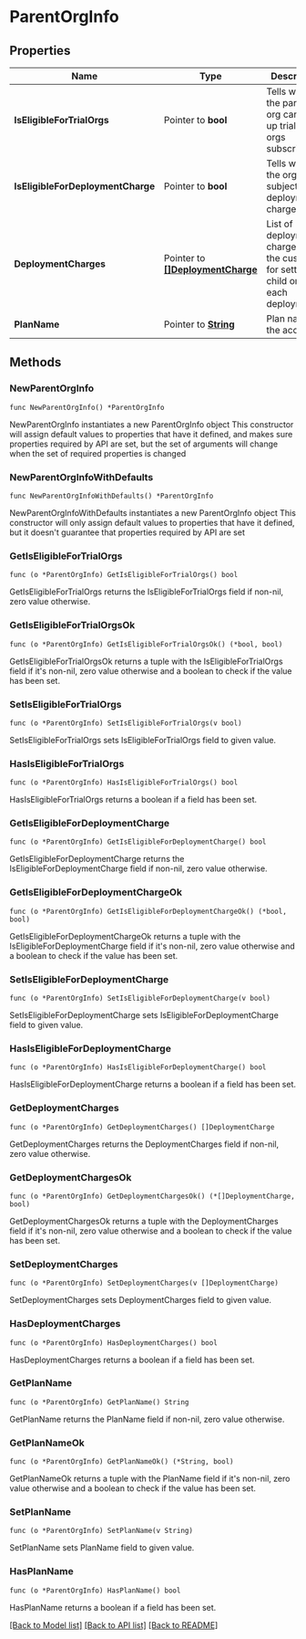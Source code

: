 # ParentOrgInfo

## Properties

Name | Type | Description | Notes
------------ | ------------- | ------------- | -------------
**IsEligibleForTrialOrgs** | Pointer to **bool** | Tells whether the parent org can set up trial child orgs subscriptions. | [optional] 
**IsEligibleForDeploymentCharge** | Pointer to **bool** | Tells whether the org is subject to deployment charges. | [optional] 
**DeploymentCharges** | Pointer to [**[]DeploymentCharge**](DeploymentCharge.md) | List of deployment charges for the customer for setting up child org in each deployment. | [optional] 
**PlanName** | Pointer to [**String**](String.md) | Plan name of the account. | [optional] 

## Methods

### NewParentOrgInfo

`func NewParentOrgInfo() *ParentOrgInfo`

NewParentOrgInfo instantiates a new ParentOrgInfo object
This constructor will assign default values to properties that have it defined,
and makes sure properties required by API are set, but the set of arguments
will change when the set of required properties is changed

### NewParentOrgInfoWithDefaults

`func NewParentOrgInfoWithDefaults() *ParentOrgInfo`

NewParentOrgInfoWithDefaults instantiates a new ParentOrgInfo object
This constructor will only assign default values to properties that have it defined,
but it doesn't guarantee that properties required by API are set

### GetIsEligibleForTrialOrgs

`func (o *ParentOrgInfo) GetIsEligibleForTrialOrgs() bool`

GetIsEligibleForTrialOrgs returns the IsEligibleForTrialOrgs field if non-nil, zero value otherwise.

### GetIsEligibleForTrialOrgsOk

`func (o *ParentOrgInfo) GetIsEligibleForTrialOrgsOk() (*bool, bool)`

GetIsEligibleForTrialOrgsOk returns a tuple with the IsEligibleForTrialOrgs field if it's non-nil, zero value otherwise
and a boolean to check if the value has been set.

### SetIsEligibleForTrialOrgs

`func (o *ParentOrgInfo) SetIsEligibleForTrialOrgs(v bool)`

SetIsEligibleForTrialOrgs sets IsEligibleForTrialOrgs field to given value.

### HasIsEligibleForTrialOrgs

`func (o *ParentOrgInfo) HasIsEligibleForTrialOrgs() bool`

HasIsEligibleForTrialOrgs returns a boolean if a field has been set.

### GetIsEligibleForDeploymentCharge

`func (o *ParentOrgInfo) GetIsEligibleForDeploymentCharge() bool`

GetIsEligibleForDeploymentCharge returns the IsEligibleForDeploymentCharge field if non-nil, zero value otherwise.

### GetIsEligibleForDeploymentChargeOk

`func (o *ParentOrgInfo) GetIsEligibleForDeploymentChargeOk() (*bool, bool)`

GetIsEligibleForDeploymentChargeOk returns a tuple with the IsEligibleForDeploymentCharge field if it's non-nil, zero value otherwise
and a boolean to check if the value has been set.

### SetIsEligibleForDeploymentCharge

`func (o *ParentOrgInfo) SetIsEligibleForDeploymentCharge(v bool)`

SetIsEligibleForDeploymentCharge sets IsEligibleForDeploymentCharge field to given value.

### HasIsEligibleForDeploymentCharge

`func (o *ParentOrgInfo) HasIsEligibleForDeploymentCharge() bool`

HasIsEligibleForDeploymentCharge returns a boolean if a field has been set.

### GetDeploymentCharges

`func (o *ParentOrgInfo) GetDeploymentCharges() []DeploymentCharge`

GetDeploymentCharges returns the DeploymentCharges field if non-nil, zero value otherwise.

### GetDeploymentChargesOk

`func (o *ParentOrgInfo) GetDeploymentChargesOk() (*[]DeploymentCharge, bool)`

GetDeploymentChargesOk returns a tuple with the DeploymentCharges field if it's non-nil, zero value otherwise
and a boolean to check if the value has been set.

### SetDeploymentCharges

`func (o *ParentOrgInfo) SetDeploymentCharges(v []DeploymentCharge)`

SetDeploymentCharges sets DeploymentCharges field to given value.

### HasDeploymentCharges

`func (o *ParentOrgInfo) HasDeploymentCharges() bool`

HasDeploymentCharges returns a boolean if a field has been set.

### GetPlanName

`func (o *ParentOrgInfo) GetPlanName() String`

GetPlanName returns the PlanName field if non-nil, zero value otherwise.

### GetPlanNameOk

`func (o *ParentOrgInfo) GetPlanNameOk() (*String, bool)`

GetPlanNameOk returns a tuple with the PlanName field if it's non-nil, zero value otherwise
and a boolean to check if the value has been set.

### SetPlanName

`func (o *ParentOrgInfo) SetPlanName(v String)`

SetPlanName sets PlanName field to given value.

### HasPlanName

`func (o *ParentOrgInfo) HasPlanName() bool`

HasPlanName returns a boolean if a field has been set.


[[Back to Model list]](../README.md#documentation-for-models) [[Back to API list]](../README.md#documentation-for-api-endpoints) [[Back to README]](../README.md)


